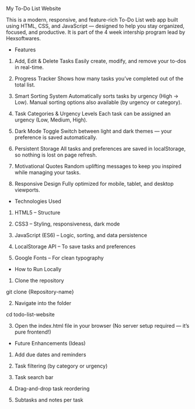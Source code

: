 My To-Do List Website

This is a modern, responsive, and feature-rich To-Do List web app built using HTML, CSS, and JavaScript — designed to help you stay organized, focused, and productive. It is part of the 4 week intership program lead by Hexsoftwares.

- Features

1. Add, Edit & Delete Tasks
Easily create, modify, and remove your to-dos in real-time.

2. Progress Tracker
Shows how many tasks you’ve completed out of the total list.

3. Smart Sorting System
Automatically sorts tasks by urgency (High → Low).
Manual sorting options also available (by urgency or category).

4. Task Categories & Urgency Levels
Each task can be assigned an urgency (Low, Medium, High).

5. Dark Mode Toggle 
Switch between light and dark themes — your preference is saved automatically.

6. Persistent Storage
All tasks and preferences are saved in localStorage, so nothing is lost on page refresh.

7. Motivational Quotes 
Random uplifting messages to keep you inspired while managing your tasks.

8. Responsive Design 
Fully optimized for mobile, tablet, and desktop viewports.

- Technologies Used

1. HTML5 – Structure

2. CSS3 – Styling, responsiveness, dark mode

3. JavaScript (ES6) – Logic, sorting, and data persistence

4. LocalStorage API – To save tasks and preferences

5. Google Fonts – For clean typography

- How to Run Locally

1. Clone the repository

git clone {Repository-name}


2. Navigate into the folder

cd todo-list-website



3. Open the index.html file in your browser
(No server setup required — it’s pure frontend!)

- Future Enhancements (Ideas)

1. Add due dates and reminders

2. Task filtering (by category or urgency)

3. Task search bar

4. Drag-and-drop task reordering

5. Subtasks and notes per task


